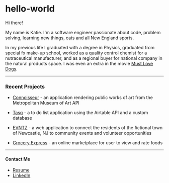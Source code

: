 # hello-world

Hi there!

My name is Katie. I'm a software engineer passionate about code, problem solving, learning new things, cats and all New England sports.

In my previous life I graduated with a degree in Physics, graduated from special fx make-up school, worked as a quality control chemist for a nutraceutical manufacturer, and as a regional buyer for national company in the natural products space. I was even an extra in the movie [Must Love Dogs](https://www.imdb.com/title/tt0417001/).

<hr>

### Recent Projects

- [Connoisseur](https://github.com/ktbg/connoisseur) - an application rendering public works of art from the Metropolitan Museum of Art API

- [Tasq](https://github.com/ktbg/tasq) - a to do list application using the Airtable API and a custom database

- [EVNTZ](https://github.com/erik-eyler/EVNTZ) - a web application to connect the residents of the fictional town of Newcastle, NJ to community events and volunteer opportunities

- [Grocery Express](https://github.com/ktbg/grocery-express) - an online marketplace for user to view and rate foods

<hr>

#### Contact Me

- [Resume](https://drive.google.com/file/d/1sx3WLnzPuXSVRsCxC_BnAWqLWUysiTWA/view?usp=sharing)
- [LinkedIn](https://www.linkedin.com/in/katherine-boates-goudreau/)
